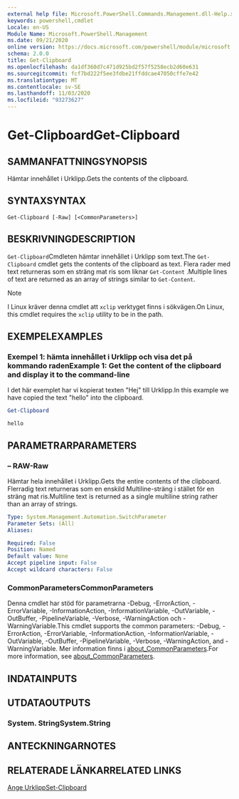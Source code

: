 ```yaml
---
external help file: Microsoft.PowerShell.Commands.Management.dll-Help.xml
keywords: powershell,cmdlet
Locale: en-US
Module Name: Microsoft.PowerShell.Management
ms.date: 09/21/2020
online version: https://docs.microsoft.com/powershell/module/microsoft.powershell.management/get-clipboard?view=powershell-7.1&WT.mc_id=ps-gethelp
schema: 2.0.0
title: Get-Clipboard
ms.openlocfilehash: da1df360d7c471d925bd2f57f5258ecb2d60e631
ms.sourcegitcommit: fcf7bd222f5ee3fdbe21ffddcae47050cffe7e42
ms.translationtype: MT
ms.contentlocale: sv-SE
ms.lasthandoff: 11/03/2020
ms.locfileid: "93273627"
---
```

# <span data-ttu-id="85d63-103">Get-Clipboard</span><span class="sxs-lookup"><span data-stu-id="85d63-103">Get-Clipboard</span></span>

## <span data-ttu-id="85d63-104">SAMMANFATTNING</span><span class="sxs-lookup"><span data-stu-id="85d63-104">SYNOPSIS</span></span>
<span data-ttu-id="85d63-105">Hämtar innehållet i Urklipp.</span><span class="sxs-lookup"><span data-stu-id="85d63-105">Gets the contents of the clipboard.</span></span>

## <span data-ttu-id="85d63-106">SYNTAX</span><span class="sxs-lookup"><span data-stu-id="85d63-106">SYNTAX</span></span>

```
Get-Clipboard [-Raw] [<CommonParameters>]
```

## <span data-ttu-id="85d63-107">BESKRIVNING</span><span class="sxs-lookup"><span data-stu-id="85d63-107">DESCRIPTION</span></span>

<span data-ttu-id="85d63-108">`Get-Clipboard`Cmdleten hämtar innehållet i Urklipp som text.</span><span class="sxs-lookup"><span data-stu-id="85d63-108">The `Get-Clipboard` cmdlet gets the contents of the clipboard as text.</span></span> <span data-ttu-id="85d63-109">Flera rader med text returneras som en sträng mat ris som liknar `Get-Content` .</span><span class="sxs-lookup"><span data-stu-id="85d63-109">Multiple lines of text are returned as an array of strings similar to `Get-Content`.</span></span>

> [!NOTE]
> <span data-ttu-id="85d63-110">I Linux kräver denna cmdlet att `xclip` verktyget finns i sökvägen.</span><span class="sxs-lookup"><span data-stu-id="85d63-110">On Linux, this cmdlet requires the `xclip` utility to be in the path.</span></span>

## <span data-ttu-id="85d63-111">EXEMPEL</span><span class="sxs-lookup"><span data-stu-id="85d63-111">EXAMPLES</span></span>

### <span data-ttu-id="85d63-112">Exempel 1: hämta innehållet i Urklipp och visa det på kommando raden</span><span class="sxs-lookup"><span data-stu-id="85d63-112">Example 1: Get the content of the clipboard and display it to the command-line</span></span>

<span data-ttu-id="85d63-113">I det här exemplet har vi kopierat texten "Hej" till Urklipp.</span><span class="sxs-lookup"><span data-stu-id="85d63-113">In this example we have copied the text "hello" into the clipboard.</span></span>

```powershell
Get-Clipboard
```

```Output
hello
```

## <span data-ttu-id="85d63-114">PARAMETRAR</span><span class="sxs-lookup"><span data-stu-id="85d63-114">PARAMETERS</span></span>

### <span data-ttu-id="85d63-115">– RAW</span><span class="sxs-lookup"><span data-stu-id="85d63-115">-Raw</span></span>

<span data-ttu-id="85d63-116">Hämtar hela innehållet i Urklipp.</span><span class="sxs-lookup"><span data-stu-id="85d63-116">Gets the entire contents of the clipboard.</span></span> <span data-ttu-id="85d63-117">Flerradig text returneras som en enskild Multiline-sträng i stället för en sträng mat ris.</span><span class="sxs-lookup"><span data-stu-id="85d63-117">Multiline text is returned as a single multiline string rather than an array of strings.</span></span>

```yaml
Type: System.Management.Automation.SwitchParameter
Parameter Sets: (All)
Aliases:

Required: False
Position: Named
Default value: None
Accept pipeline input: False
Accept wildcard characters: False
```

### <span data-ttu-id="85d63-118">CommonParameters</span><span class="sxs-lookup"><span data-stu-id="85d63-118">CommonParameters</span></span>

<span data-ttu-id="85d63-119">Denna cmdlet har stöd för parametrarna -Debug, -ErrorAction, -ErrorVariable, -InformationAction, -InformationVariable, -OutVariable, -OutBuffer, -PipelineVariable, -Verbose, -WarningAction och -WarningVariable.</span><span class="sxs-lookup"><span data-stu-id="85d63-119">This cmdlet supports the common parameters: -Debug, -ErrorAction, -ErrorVariable, -InformationAction, -InformationVariable, -OutVariable, -OutBuffer, -PipelineVariable, -Verbose, -WarningAction, and -WarningVariable.</span></span> <span data-ttu-id="85d63-120">Mer information finns i [about_CommonParameters](https://go.microsoft.com/fwlink/?LinkID=113216).</span><span class="sxs-lookup"><span data-stu-id="85d63-120">For more information, see [about_CommonParameters](https://go.microsoft.com/fwlink/?LinkID=113216).</span></span>

## <span data-ttu-id="85d63-121">INDATA</span><span class="sxs-lookup"><span data-stu-id="85d63-121">INPUTS</span></span>

## <span data-ttu-id="85d63-122">UTDATA</span><span class="sxs-lookup"><span data-stu-id="85d63-122">OUTPUTS</span></span>

### <span data-ttu-id="85d63-123">System. String</span><span class="sxs-lookup"><span data-stu-id="85d63-123">System.String</span></span>

## <span data-ttu-id="85d63-124">ANTECKNINGAR</span><span class="sxs-lookup"><span data-stu-id="85d63-124">NOTES</span></span>

## <span data-ttu-id="85d63-125">RELATERADE LÄNKAR</span><span class="sxs-lookup"><span data-stu-id="85d63-125">RELATED LINKS</span></span>

[<span data-ttu-id="85d63-126">Ange Urklipp</span><span class="sxs-lookup"><span data-stu-id="85d63-126">Set-Clipboard</span></span>](Set-Clipboard.md)

